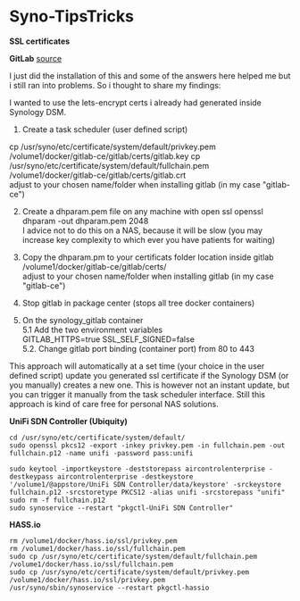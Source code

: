 # Syno-TipsTricks


**SSL certificates**

**GitLab** [source](https://stackoverflow.com/questions/31791247/enable-ssl-on-gitlab-with-docker-on-synology-nas)

I just did the installation of this and some of the answers here helped me but i still ran into problems. So i thought to share my findings:

I wanted to use the lets-encrypt certs i already had generated inside Synology DSM.

1.  Create a task scheduler (user defined script)  

cp /usr/syno/etc/certificate/system/default/privkey.pem /volume1/docker/gitlab-ce/gitlab/certs/gitlab.key
cp /usr/syno/etc/certificate/system/default/fullchain.pem /volume1/docker/gitlab-ce/gitlab/certs/gitlab.crt  
adjust to your chosen name/folder when installing gitlab (in my case "gitlab-ce")
    
2.  Create a dhparam.pem file on any machine with open ssl
    openssl dhparam -out dhparam.pem 2048    
I advice not to do this on a NAS, because it will be slow (you may increase key complexity to which ever you have patients for waiting)
    
4.  Copy the dhparam.pm to your certificats folder location inside gitlab  
    /volume1/docker/gitlab-ce/gitlab/certs/  
    adjust to your chosen name/folder when installing gitlab (in my case "gitlab-ce")
    
5.  Stop gitlab in package center (stops all tree docker containers)
    
6.  On the synology_gitlab container  
    5.1 Add the two environment variables  
    GITLAB_HTTPS=true 
    SSL_SELF_SIGNED=false  
    5.2. Change gitlab port binding (container port) from 80 to 443    

This approach will automatically at a set time (your choice in the user defined script) update you generated ssl certificate if the Synology DSM (or you manually) creates a new one. This is however not an instant update, but you can trigger it manually from the task scheduler interface. Still this approach is kind of care free for personal NAS solutions.

**UniFi SDN Controller (Ubiquity)**

    cd /usr/syno/etc/certificate/system/default/
    sudo openssl pkcs12 -export -inkey privkey.pem -in fullchain.pem -out fullchain.p12 -name unifi -password pass:unifi
    
    sudo keytool -importkeystore -deststorepass aircontrolenterprise -destkeypass aircontrolenterprise -destkeystore '/volume1/@appstore/UniFi SDN Controller/data/keystore' -srckeystore fullchain.p12 -srcstoretype PKCS12 -alias unifi -srcstorepass "unifi"
    sudo rm -f fullchain.p12
    sudo synoservice --restart "pkgctl-UniFi SDN Controller"


**HASS.io**

    rm /volume1/docker/hass.io/ssl/privkey.pem
    rm /volume1/docker/hass.io/ssl/fullchain.pem 
    sudo cp /usr/syno/etc/certificate/system/default/fullchain.pem /volume1/docker/hass.io/ssl/fullchain.pem
    sudo cp /usr/syno/etc/certificate/system/default/privkey.pem /volume1/docker/hass.io/ssl/privkey.pem
    /usr/syno/sbin/synoservice --restart pkgctl-hassio

